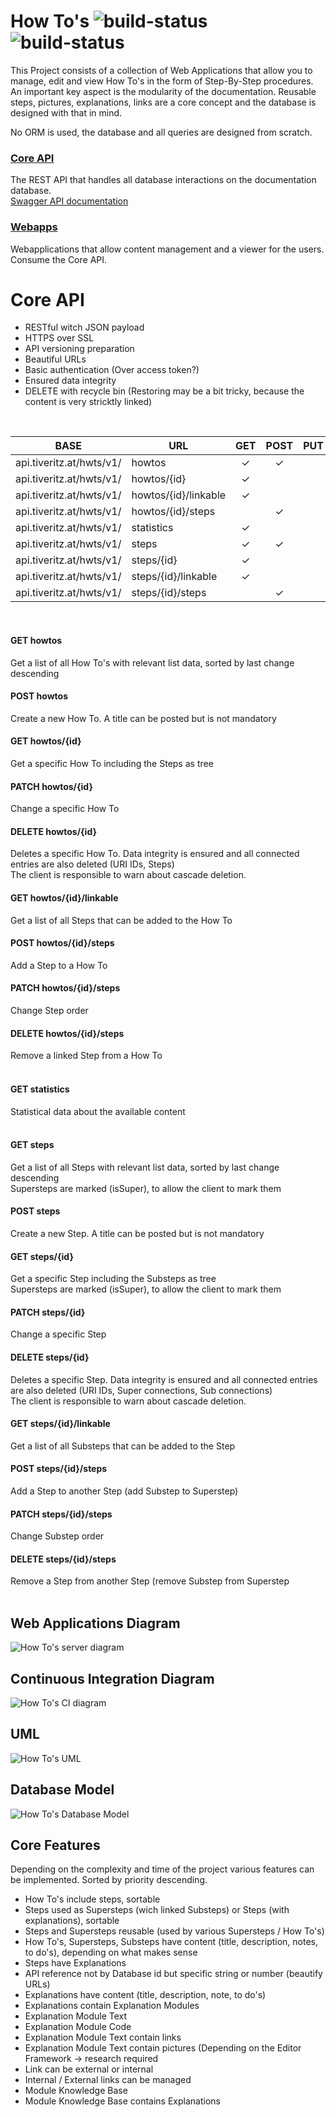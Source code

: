 # How To's ![build-status](https://img.shields.io/docker/cloud/automated/tiveritz/how-tos-api) ![build-status](https://img.shields.io/docker/cloud/build/tiveritz/how-tos-api)
This Project consists of a collection of Web Applications that allow you to manage, edit and view How To's in the form of Step-By-Step procedures. An important key aspect is the modularity of the documentation. Reusable steps, pictures, explanations, links are a core concept and the database is designed with that in mind.

No ORM is used, the database and all queries are designed from scratch.

### [Core API](https://github.com/tiveritz/how-tos-api)
The REST API that handles all database interactions on the documentation database.<br>
[Swagger API documentation](https://api.tiveritz.at)

### [Webapps](https://github.com/tiveritz/how-tos-webapps)
Webapplications that allow content management and a viewer for the users. Consume the Core API.

# Core API
* RESTful witch JSON payload
* HTTPS over SSL
* API versioning preparation
* Beautiful URLs
* Basic authentication (Over access token?)
* Ensured data integrity
* DELETE with recycle bin (Restoring may be a bit tricky, because the content is very stricktly linked)
<br/>

| BASE                     | URL                  | GET   | POST  | PUT   | PATCH | DELETE |
| ------------------------ | -------------------- | :---: | :---: | :---: | :---: | :----: |
| api.tiveritz.at/hwts/v1/ | howtos               |   ✓   |   ✓   |       |       |        |
| api.tiveritz.at/hwts/v1/ | howtos/{id}          |   ✓   |       |       |   ✓   |   ✓    |
| api.tiveritz.at/hwts/v1/ | howtos/{id}/linkable |   ✓   |       |       |       |        |
| api.tiveritz.at/hwts/v1/ | howtos/{id}/steps    |       |   ✓   |       |   ✓   |   ✓    |
| api.tiveritz.at/hwts/v1/ | statistics           |   ✓   |       |       |       |        |
| api.tiveritz.at/hwts/v1/ | steps                |   ✓   |   ✓   |       |       |        |
| api.tiveritz.at/hwts/v1/ | steps/{id}           |   ✓   |       |       |   ✓   |   ✓    |
| api.tiveritz.at/hwts/v1/ | steps/{id}/linkable  |   ✓   |       |       |       |        |
| api.tiveritz.at/hwts/v1/ | steps/{id}/steps     |       |   ✓   |       |   ✓   |   ✓    |
<br/>

#### GET howtos
Get a list of all How To's with relevant list data, sorted by last change descending<br/>
#### POST howtos
Create a new How To. A title can be posted but is not mandatory<br/>
#### GET howtos/{id}
Get a specific How To including the Steps as tree<br/>
#### PATCH howtos/{id}
Change a specific How To<br/>
#### DELETE howtos/{id}
Deletes a specific How To. Data integrity is ensured and all connected entries are also deleted (URI IDs, Steps)<br/>
The client is responsible to warn about cascade deletion.<br/>
#### GET howtos/{id}/linkable
Get a list of all Steps that can be added to the How To<br/>
#### POST howtos/{id}/steps
Add a Step to a How To<br/>
#### PATCH howtos/{id}/steps
Change Step order<br/>
#### DELETE howtos/{id}/steps
Remove a linked Step from a How To<br/>
<br/>

#### GET statistics
Statistical data about the available content<br/>
<br/>

#### GET steps
Get a list of all Steps with relevant list data, sorted by last change descending<br/>
Supersteps are marked (isSuper), to allow the client to mark them<br/>
#### POST steps
Create a new Step. A title can be posted but is not mandatory<br/>
#### GET steps/{id}
Get a specific Step including the Substeps as tree<br/>
Supersteps are marked (isSuper), to allow the client to mark them<br/>
#### PATCH steps/{id}
Change a specific Step<br/>
#### DELETE steps/{id}
Deletes a specific Step. Data integrity is ensured and all connected entries are also deleted (URI IDs, Super connections, Sub connections)<br/>
The client is responsible to warn about cascade deletion.<br/>
#### GET steps/{id}/linkable
Get a list of all Substeps that can be added to the Step<br/>
#### POST steps/{id}/steps
Add a Step to another Step (add Substep to Superstep)<br/>
#### PATCH steps/{id}/steps
Change Substep order<br/>
#### DELETE steps/{id}/steps
Remove a Step from another Step (remove Substep from Superstep<br/>
<br/>

## Web Applications Diagram
![](./docs/server.png?raw=true "How To's server diagram")

## Continuous Integration Diagram
![](./docs/ci.png?raw=true "How To's CI diagram")

## UML
![](./docs/uml.png?raw=true "How To's UML")

## Database Model
![](./docs/db_model.png?raw=true "How To's Database Model")

## Core Features
Depending on the complexity and time of the project various features can be implemented. Sorted by priority descending.
* How To's include steps, sortable
* Steps used as Supersteps (wich linked Substeps) or Steps (with explanations), sortable
* Steps and Supersteps reusable (used by various Supersteps / How To's)
* How To's, Supersteps, Substeps have content (title, description, notes, to do's), depending on what makes sense
* Steps have Explanations
* API reference not by Database id but specific string or number (beautify URLs)
* Explanations have content (title, description, note, to do's)
* Explanations contain Explanation Modules
* Explanation Module Text
* Explanation Module Code
* Explanation Module Text contain links
* Explanation Module Text contain pictures (Depending on the Editor Framework -> research required
* Link can be external or internal
* Internal / External links can be managed
* Module Knowledge Base
* Module Knowledge Base contains Explanations
